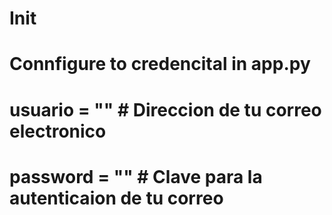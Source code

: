 # Init

# Connfigure to credencital in app.py

# usuario = "" # Direccion de tu correo electronico
# password = "" # Clave para la autenticaion de tu correo
